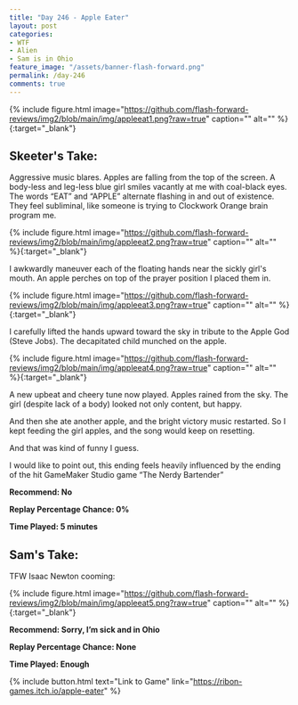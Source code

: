 ```yaml
---
title: "Day 246 - Apple Eater"
layout: post
categories:
- WTF
- Alien
- Sam is in Ohio
feature_image: "/assets/banner-flash-forward.png"
permalink: /day-246
comments: true
---
```


{% include figure.html image="https://github.com/flash-forward-reviews/img2/blob/main/img/appleeat1.png?raw=true" caption="" alt="" %}{:target="_blank"}
 
## Skeeter's Take:

Aggressive music blares. Apples are falling from the top of the screen. A body-less and leg-less blue girl smiles vacantly at me with coal-black eyes. The words “EAT” and “APPLE” alternate flashing in and out of existence. They feel subliminal, like someone is trying to Clockwork Orange brain program me. 

{% include figure.html image="https://github.com/flash-forward-reviews/img2/blob/main/img/appleeat2.png?raw=true" caption="" alt="" %}{:target="_blank"}

I awkwardly maneuver each of the floating hands near the sickly girl's mouth. An apple perches on top of the prayer position I placed them in.

{% include figure.html image="https://github.com/flash-forward-reviews/img2/blob/main/img/appleeat3.png?raw=true" caption="" alt="" %}{:target="_blank"}

I carefully lifted the hands upward toward the sky in tribute to the Apple God (Steve Jobs). 
The decapitated child munched on the apple. 

{% include figure.html image="https://github.com/flash-forward-reviews/img2/blob/main/img/appleeat4.png?raw=true" caption="" alt="" %}{:target="_blank"}

A new upbeat and cheery tune now played. Apples rained from the sky. The girl (despite lack of a body) looked not only content, but happy. 

And then she ate another apple, and the bright victory music restarted. So I kept feeding the girl apples, and the song would keep on resetting. 

And that was kind of funny I guess. 

I would like to point out, this ending feels heavily influenced by the ending of the hit GameMaker Studio game “The Nerdy Bartender” 

**Recommend: No**

**Replay Percentage Chance: 0%**

**Time Played: 5 minutes** 

## Sam's Take:

TFW Isaac Newton cooming:

{% include figure.html image="https://github.com/flash-forward-reviews/img2/blob/main/img/appleeat5.png?raw=true" caption="" alt="" %}{:target="_blank"}

**Recommend: Sorry, I’m sick and in Ohio**

**Replay Percentage Chance: None**

**Time Played: Enough** 

{% include button.html text="Link to Game" link="https://ribon-games.itch.io/apple-eater" %}